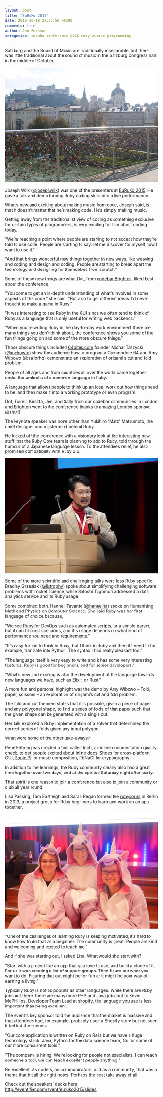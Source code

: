 ```yaml
---
layout: post
title: "EuRuKo 2015"
date: 2015-10-18 22:35:50 +0200
comments: true
author: Jen Persson
categories: euruko conference 2015 ruby europe programming
---
```


Salzburg and the Sound of Music are traditionally inseparable, but there was little traditional about the sound of music in the Salzburg Congress hall in the middle of October.

[![Salzburg](/images/salzburg.jpeg)]()

Joseph Wilk ([@josephwilk](https://twitter.com/josephwilk)) was one of the presenters at [EuRuKo 2015](http://www.euruko2015.org/). He gave a talk and demo turning Ruby coding skills into a live performance. 

What’s new and exciting about making music from code, Joseph said, is that it doesn’t matter that he’s making code. He’s simply making music. 

Getting away from the traditionalist view of coding as something exclusive for certain types of programmers, is very exciting for him about coding today. 

"We’re reaching a point where people are starting to not accept how they’re told to use code. People are starting to say: let me discover for myself how I want to use it."

"And that brings wonderful new things together in new ways, like weaving and coding and design and coding. People are starting to break apart the technology and designing for themselves from scratch."

Some of these new things are what Dot, from [codebar Brighton](https://codebar.io/brighton), liked best about the conference. 

"You come to get an in-depth understanding of what’s involved in some aspects of the code." she said. "But also to get different ideas. I’d never thought to make a game in Ruby."

"It was interesting to see Ruby in the GUI since we often tend to think of Ruby as a language that is only useful for writing web backends."

"When you’re writing Ruby in the day-to-day work environment there are many things you don’t think about, the conference shows you some of the fun things going on and some of the more obscure things."

Those obscure things included [64bites.com](http://64bites.com/) founder Michał Taszycki ([@mehowte](https://twitter.com/mehowte)) show the audience how to program a Commodore 64 and Amy Wibowo ([@sailorhg](https://twitter.com/sailorhg)) demonstrate an exploration of origami’s cut and fold problem.

People of all ages and from countries all over the world came together under the umbrella of a common language in Ruby. 

A language that allows people to think up an idea, work out how things need to be, and then make it into a working prototype or even program.

Dot, Foirell, Kriszta, Jen, and Sally from our codebar communities in London and Brighton went to the conference thanks to amazing London sponsor, [@shutl](https://shutl.com/uk/)!

The keynote speaker was none other than Yukihiro 'Matz' Matsumoto, the chief designer and mastermind behind Ruby.

He kicked off the conference with a visionary look at the interesting new stuff that the Ruby Core team is planning to add to Ruby, told through the humour of a Japanese language lesson. To the attendees relief, he also promised compatibility with Ruby 2.0.

[![Yukihiro Matsumoto](/images/matz.jpeg)]()

Some of the more scientific and challenging talks were less Ruby specific: Bradley Grzesiak ([@listrophy](https://twitter.com/listrophy)) spoke about simplifying challenging software problems with rocket science, while Satoshi Tagomori addressed a data analytics service and its Ruby usage.

Some combined both. Hanneli Tavante ([@hannelita](https://twitter.com/hannelita)) spoke on Humanising Math and Physics on Computer Science. She said Ruby was her first language of choice because,

"We see Ruby for DevOps such as automated scripts, or a simple parser, but it can fit most scenarios, and it's usage depends on what kind of performance you need and requirements."

"It’s easy for me to think in Ruby, but I think in Ruby and then if I need to for example, translate into Python. The syntax I find really pleasant too."

"The language itself is very easy to write and it has some very interesting features. Ruby is good for beginners, and for senior developers."

"What’s new and exciting is also the development of the language towards new languages we have, such as Elixir, or Rust."

A more fun and personal highlight was the demo by Amy Wibowo – Fold, paper, scissors – an exploration of origami’s cut and fold problem. 

The fold and cut theorem states that it is possible, given a piece of paper and any polygonal shape, to find a series of folds of that paper such that the given shape can be generated with a single cut. 

Her talk explored a Ruby implementation of a solver that determined the correct series of folds given any input polygon.

What were some of the other take-aways?

René Föhring has created a tool called Inch, an inline documentation quality check, to get people excited about inline docs. [Shoes](http://shoesrb.com/) for cross-platform GUI, [Sonic Pi](http://sonic-pi.net/) for music composition, RbNaCl for cryptography.

In addition to the learnings, the Ruby community clearly also had a great time together over two days, and at the spirited Saturday night after-party.

That spirit is one reason to join a conference but also to join a community or club all year round. 

Lisa Passing, Tam Eastleigh and Sarah Regan formed the [rubycorns](http://rubycorns.club/jekyll/) in Berlin in 2013, a project group for Ruby beginners to learn and work on an app together. 

[![rubycorns](/images/rubycorns.jpeg)]()

"One of the challenges of learning Ruby is keeping motivated, it’s hard to know how to do that as a beginner. The community is great. People are kind and welcoming and excited to teach me."

And if she was starting out, I asked Lisa. What would she start with? 

"Start with a project like an app that you love to use, and build a clone of it. For us it was creating a list of support groups. Then figure out what you want to do. Figuring that out might be for fun or it might be your way of earning a living."

Typically Ruby is not as popular as other languages. While there are Ruby jobs out there, there are many more PHP and Java jobs but to Kevin McPhillips, Developer Team Lead at [shopify](https://www.shopify.co.uk/), the language you use is less important than being excellent.

The event's key sponsor told the audience that the market is massive and that attendees had, for example, probably used a Shopify store but not seen it behind the scenes:

"Our core application is written on Ruby on Rails but we have a huge technology stack. Java, Python for the data science team, Go for some of our more concurrent tools."

"The company is hiring. We’re looking for people not specialists. I can teach someone a tool, we can teach excellent people anything."

Be excellent. As coders, as communicators, and as a community, that was a theme that hit all the right notes. Perhaps the best take away of all.

Check out the speakers’ decks here: http://eventifier.com/event/euruko2015/slides
